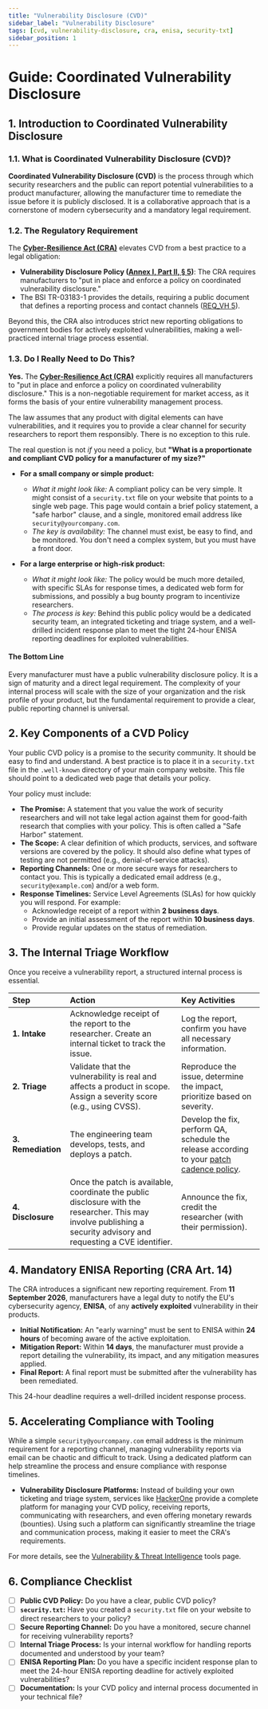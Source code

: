 ```yaml
---
title: "Vulnerability Disclosure (CVD)"
sidebar_label: "Vulnerability Disclosure"
tags: [cvd, vulnerability-disclosure, cra, enisa, security-txt]
sidebar_position: 1
---
```

# Guide: Coordinated Vulnerability Disclosure

## 1. Introduction to Coordinated Vulnerability Disclosure

### 1.1. What is Coordinated Vulnerability Disclosure (CVD)?

**Coordinated Vulnerability Disclosure (CVD)** is the process through which security researchers and the public can report potential vulnerabilities to a product manufacturer, allowing the manufacturer time to remediate the issue before it is publicly disclosed. It is a collaborative approach that is a cornerstone of modern cybersecurity and a mandatory legal requirement.

### 1.2. The Regulatory Requirement

The **[Cyber-Resilience Act (CRA)](./../../standards/eu/cra-overview.md)** elevates CVD from a best practice to a legal obligation:

-   **Vulnerability Disclosure Policy ([Annex I, Part II, § 5][cra_annexI])**: The CRA requires manufacturers to "put in place and enforce a policy on coordinated vulnerability disclosure."
-   The BSI TR-03183-1 provides the details, requiring a public document that defines a reporting process and contact channels ([REQ_VH 5][bsi_tr_03183_p1]).

Beyond this, the CRA also introduces strict new reporting obligations to government bodies for actively exploited vulnerabilities, making a well-practiced internal triage process essential.

### 1.3. Do I Really Need to Do This?

**Yes.** The **[Cyber-Resilience Act (CRA)](./../../standards/eu/cra-overview.md)** explicitly requires all manufacturers to "put in place and enforce a policy on coordinated vulnerability disclosure." This is a non-negotiable requirement for market access, as it forms the basis of your entire vulnerability management process.

The law assumes that any product with digital elements can have vulnerabilities, and it requires you to provide a clear channel for security researchers to report them responsibly. There is no exception to this rule.

The real question is not *if* you need a policy, but **"What is a proportionate and compliant CVD policy for a manufacturer of my size?"**

-   **For a small company or simple product:**
    -   *What it might look like:* A compliant policy can be very simple. It might consist of a `security.txt` file on your website that points to a single web page. This page would contain a brief policy statement, a "safe harbor" clause, and a single, monitored email address like `security@yourcompany.com`.
    -   *The key is availability:* The channel must exist, be easy to find, and be monitored. You don't need a complex system, but you must have a front door.

-   **For a large enterprise or high-risk product:**
    -   *What it might look like:* The policy would be much more detailed, with specific SLAs for response times, a dedicated web form for submissions, and possibly a bug bounty program to incentivize researchers.
    -   *The process is key:* Behind this public policy would be a dedicated security team, an integrated ticketing and triage system, and a well-drilled incident response plan to meet the tight 24-hour ENISA reporting deadlines for exploited vulnerabilities.

#### The Bottom Line

Every manufacturer must have a public vulnerability disclosure policy. It is a sign of maturity and a direct legal requirement. The complexity of your internal process will scale with the size of your organization and the risk profile of your product, but the fundamental requirement to provide a clear, public reporting channel is universal.

## 2. Key Components of a CVD Policy

Your public CVD policy is a promise to the security community. It should be easy to find and understand. A best practice is to place it in a `security.txt` file in the `.well-known` directory of your main company website. This file should point to a dedicated web page that details your policy.

Your policy must include:
-   **The Promise:** A statement that you value the work of security researchers and will not take legal action against them for good-faith research that complies with your policy. This is often called a "Safe Harbor" statement.
-   **The Scope:** A clear definition of which products, services, and software versions are covered by the policy. It should also define what types of testing are not permitted (e.g., denial-of-service attacks).
-   **Reporting Channels:** One or more secure ways for researchers to contact you. This is typically a dedicated email address (e.g., `security@example.com`) and/or a web form.
-   **Response Timelines:** Service Level Agreements (SLAs) for how quickly you will respond. For example:
    -   Acknowledge receipt of a report within **2 business days**.
    -   Provide an initial assessment of the report within **10 business days**.
    -   Provide regular updates on the status of remediation.

## 3. The Internal Triage Workflow

Once you receive a vulnerability report, a structured internal process is essential.

| Step | Action | Key Activities |
| :--- | :--- | :--- |
| **1. Intake** | Acknowledge receipt of the report to the researcher. Create an internal ticket to track the issue. | Log the report, confirm you have all necessary information. |
| **2. Triage** | Validate that the vulnerability is real and affects a product in scope. Assign a severity score (e.g., using CVSS). | Reproduce the issue, determine the impact, prioritize based on severity. |
| **3. Remediation** | The engineering team develops, tests, and deploys a patch. | Develop the fix, perform QA, schedule the release according to your [patch cadence policy](./patch-cadence.md). |
| **4. Disclosure** | Once the patch is available, coordinate the public disclosure with the researcher. This may involve publishing a security advisory and requesting a CVE identifier. | Announce the fix, credit the researcher (with their permission). |

## 4. Mandatory ENISA Reporting (CRA Art. 14)

The CRA introduces a significant new reporting requirement. From **11 September 2026**, manufacturers have a legal duty to notify the EU's cybersecurity agency, **ENISA**, of any **actively exploited** vulnerability in their products.

-   **Initial Notification:** An "early warning" must be sent to ENISA within **24 hours** of becoming aware of the active exploitation.
-   **Mitigation Report:** Within **14 days**, the manufacturer must provide a report detailing the vulnerability, its impact, and any mitigation measures applied.
-   **Final Report:** A final report must be submitted after the vulnerability has been remediated.

This 24-hour deadline requires a well-drilled incident response process.

## 5. Accelerating Compliance with Tooling

While a simple `security@yourcompany.com` email address is the minimum requirement for a reporting channel, managing vulnerability reports via email can be chaotic and difficult to track. Using a dedicated platform can help streamline the process and ensure compliance with response timelines.

-   **Vulnerability Disclosure Platforms:** Instead of building your own ticketing and triage system, services like [HackerOne](https://www.hackerone.com/) provide a complete platform for managing your CVD policy, receiving reports, communicating with researchers, and even offering monetary rewards (bounties). Using such a platform can significantly streamline the triage and communication process, making it easier to meet the CRA's requirements.

For more details, see the [Vulnerability & Threat Intelligence](../../tools/vulnerability-and-threat-intelligence.md) tools page.

## 6. Compliance Checklist

- [ ] **Public CVD Policy:** Do you have a clear, public CVD policy?
- [ ] **`security.txt`:** Have you created a `security.txt` file on your website to direct researchers to your policy?
- [ ] **Secure Reporting Channel:** Do you have a monitored, secure channel for receiving vulnerability reports?
- [ ] **Internal Triage Process:** Is your internal workflow for handling reports documented and understood by your team?
- [ ] **ENISA Reporting Plan:** Do you have a specific incident response plan to meet the 24-hour ENISA reporting deadline for actively exploited vulnerabilities?
- [ ] **Documentation:** Is your CVD policy and internal process documented in your technical file?

<!-- Citations -->
[cra_art14]: https://eur-lex.europa.eu/legal-content/EN/TXT/?uri=CELEX:02024R2847-20241120#art_14 "CRA Article 14 – Reporting obligations of manufacturers"
[cra_annexI]: https://eur-lex.europa.eu/legal-content/EN/TXT/?uri=CELEX:02024R2847-20241120#anx_I "CRA Annex I – Essential cybersecurity requirements"
[bsi_tr_03183_p1]: https://www.bsi.bund.de/SharedDocs/Downloads/EN/BSI/Publications/TechGuidelines/TR03183/BSI-TR-03183-1-0_9_0.pdf "BSI TR-03183 Part 1: General requirements"